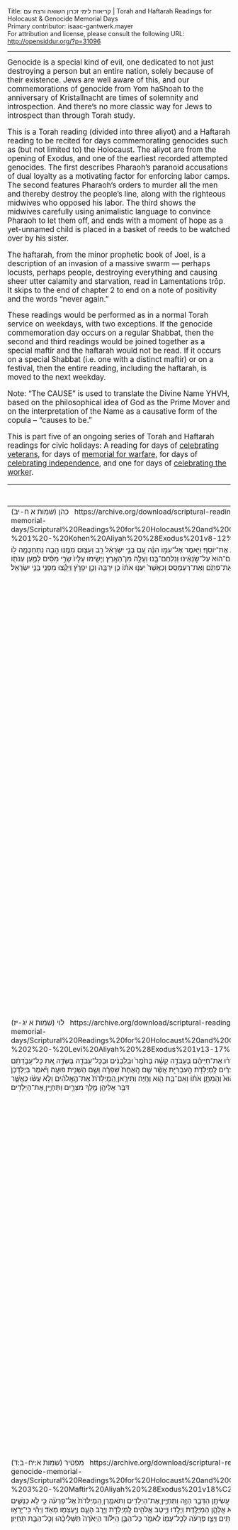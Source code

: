 <html>
<head></head>
<body>
Title: קריאות לימי זכרון השואה ורצח עם | Torah and Haftarah Readings for Holocaust & Genocide Memorial Days<br />
Primary contributor: isaac-gantwerk.mayer<br />
For attribution and license, please consult the following URL: <a href="http://opensiddur.org/?p=31096">http://opensiddur.org/?p=31096</a>
<p />
<hr />

<div class="english" style="font-size: 1.2em;">
Genocide is a special kind of evil, one dedicated to not just destroying a person but an entire nation, solely because of their existence. Jews are well aware of this, and our commemorations of genocide from Yom haShoah to the anniversary of Kristallnacht are times of solemnity and introspection. And there’s no more classic way for Jews to introspect than through Torah study. 

This is a Torah reading (divided into three aliyot) and a Haftarah reading to be recited for days commemorating genocides such as (but not limited to) the Holocaust. The aliyot are from the opening of Exodus, and one of the earliest recorded attempted genocides. The first describes Pharaoh’s paranoid accusations of dual loyalty as a motivating factor for enforcing labor camps. The second features Pharaoh’s orders to murder all the men and thereby destroy the people’s line, along with the righteous midwives who opposed his labor. The third shows the midwives carefully using animalistic language to convince Pharaoh to let them off, and ends with a moment of hope as a yet-unnamed child is placed in a basket of reeds to be watched over by his sister. 

The haftarah, from the minor prophetic book of Joel, is a description of an invasion of a massive swarm — perhaps locusts, perhaps people, destroying everything and causing sheer utter calamity and starvation, read in Lamentations trōp. It skips to the end of chapter 2 to end on a note of positivity and the words “never again.” 

These readings would be performed as in a normal Torah service on weekdays, with two exceptions. If the genocide commemoration day occurs on a regular Shabbat, then the second and third readings would be joined together as a special maftir and the haftarah would not be read. If it occurs on a special Shabbat (i.e. one with a distinct maftir) or on a festival, then the entire reading, including the haftarah, is moved to the next weekday. 

Note: “The CAUSE” is used to translate the Divine Name YHVH, based on the philosophical idea of God as the Prime Mover and on the interpretation of the Name as a causative form of the copula – “causes to be.” 

This is part five of an ongoing series of Torah and Haftarah readings for civic holidays: A reading for days of <a href="https://opensiddur.org/readings-and-sourcetexts/festival-and-fast-day-readings/secular/veterans-day-readings/torah-and-haftarah-readings-for-military-veterans-and-memorial-days-by-isaac-mayer/">celebrating veterans</a>, for days of <a href="https://opensiddur.org/readings-and-sourcetexts/festival-and-fast-day-readings/secular/memorial-day-readings/torah-and-haftarah-readings-for-memorial-day-compiled-by-isaac-gantwerk-mayer/">memorial for warfare</a>, for days of <a href="https://opensiddur.org/readings-and-sourcetexts/festival-and-fast-day-readings/secular/independence-day-us-readings/torah-and-haftarah-readings-for-the-fourth-of-july-independence-day/">celebrating independence</a>, and one for days of <a href="https://opensiddur.org/readings-and-sourcetexts/festival-and-fast-day-readings/secular/labor-day-readings/torah-and-haftarah-readings-for-days-recognizing-organized-labor-and-labor-rights-by-isaac-mayer/">celebrating the worker</a>.
</div>

<table style="margin-left: auto;margin-right: auto;" class="draggable">
<thead><tr><th id="x" style="text-align: right;">Source (Hebrew)</th><th style="text-align: left;">Translation (English)</th></tr></thead>
<tbody>
<tr><td style="vertical-align:top;">
<div class="liturgy"><span lang="he">
כהן (שמות א ח-יב)
&nbsp;
https://archive.org/download/scriptural-readings-for-holocaust-and-genocide-memorial-days/Scriptural%20Readings%20for%20Holocaust%20and%20Genocide%20Memorial%20Days%20-%201%20-%20Kohen%20Aliyah%20%28Exodus%201v8-12%29.mp3
</span></div></td>
 
<td style="vertical-align:top;">
<div class="english">
Kohen: Exodus 1:8-12
</div></td></tr>


<tr><td style="vertical-align:top;">
<div class="liturgy"><span lang="he">
וַיָּ֥קׇם מֶֽלֶךְ־חָדָ֖שׁ עַל־מִצְרָ֑יִם אֲשֶׁ֥ר לֹֽא־יָדַ֖ע אֶת־יוֹסֵֽף׃ וַיֹּ֖אמֶר אֶל־עַמּ֑וֹ הִנֵּ֗ה עַ֚ם בְּנֵ֣י יִשְׂרָאֵ֔ל רַ֥ב וְעָצ֖וּם מִמֶּֽנּוּ׃ הָ֥בָה נִֽתְחַכְּמָ֖ה ל֑וֹ פֶּן־יִרְבֶּ֗ה וְהָיָ֞ה כִּֽי־תִקְרֶ֤אנָה מִלְחָמָה֙ וְנוֹסַ֤ף גַּם־הוּא֙ עַל־שֹׂ֣נְאֵ֔ינוּ וְנִלְחַם־בָּ֖נוּ וְעָלָ֥ה מִן־הָאָֽרֶץ׃ וַיָּשִׂ֤ימוּ עָלָיו֙ שָׂרֵ֣י מִסִּ֔ים לְמַ֥עַן עַנֹּת֖וֹ בְּסִבְלֹתָ֑ם וַיִּ֜בֶן עָרֵ֤י מִסְכְּנוֹת֙ לְפַרְעֹ֔ה אֶת־פִּתֹ֖ם וְאֶת־רַעַמְסֵֽס׃ וְכַאֲשֶׁר֙ יְעַנּ֣וּ אֹת֔וֹ כֵּ֥ן יִרְבֶּ֖ה וְכֵ֣ן יִפְרֹ֑ץ וַיָּקֻ֕צוּ מִפְּנֵ֖י בְּנֵ֥י יִשְׂרָאֵֽל׃
</span></div></td>
 
<td style="vertical-align:top;">
<div class="english">
And a new king arose over Egypt who had not known Joseph. And he said to his people, “Look, the people of the children of Israel are too numerous and strong for us. Come, let’s be cunning about them, lest they multiply, and if war is called it would join with our rivals as a fifth column and leave the land.” And they placed over them gang overseers in order to oppress them with their labors, and they build fortress cities for Pharaoh, Pithom and Ra’amses. And when they were oppressing them, yet they grew and yet they spread, and the [Egyptians] loathed the children of Israel.
</div></td></tr>


<tr><td style="vertical-align:top;">
<div class="liturgy"><span lang="he">
לוי (שמות א יג-יז)
&nbsp;
https://archive.org/download/scriptural-readings-for-holocaust-and-genocide-memorial-days/Scriptural%20Readings%20for%20Holocaust%20and%20Genocide%20Memorial%20Days%20-%202%20-%20Levi%20Aliyah%20%28Exodus%201v13-17%29.mp3
</span></div></td>
 
<td style="vertical-align:top;">
<div class="english">
Levi: Exodus 1:13-17
</div></td></tr>


<tr><td style="vertical-align:top;">
<div class="liturgy"><span lang="he">
וַיַּעֲבִ֧דוּ מִצְרַ֛יִם אֶת־בְּנֵ֥י יִשְׂרָאֵ֖ל בְּפָֽרֶךְ׃ וַיְמָרְר֨וּ אֶת־חַיֵּיהֶ֜ם בַּעֲבֹדָ֣ה קָשָׁ֗ה בְּחֹ֙מֶר֙ וּבִלְבֵנִ֔ים וּבְכׇל־עֲבֹדָ֖ה בַּשָּׂדֶ֑ה אֵ֚ת כׇּל־עֲבֹ֣דָתָ֔ם אֲשֶׁר־עָבְד֥וּ בָהֶ֖ם בְּפָֽרֶךְ׃ וַיֹּ֙אמֶר֙ מֶ֣לֶךְ מִצְרַ֔יִם לַֽמְיַלְּדֹ֖ת הָֽעִבְרִיֹּ֑ת אֲשֶׁ֨ר שֵׁ֤ם הָֽאַחַת֙ שִׁפְרָ֔ה וְשֵׁ֥ם הַשֵּׁנִ֖ית פּוּעָֽה׃ וַיֹּ֗אמֶר בְּיַלֶּדְכֶן֙ אֶת־הָֽעִבְרִיּ֔וֹת וּרְאִיתֶ֖ן עַל־הָאׇבְנָ֑יִם אִם־בֵּ֥ן הוּא֙ וַהֲמִתֶּ֣ן אֹת֔וֹ וְאִם־בַּ֥ת הִ֖וא וָחָֽיָה׃ וַתִּירֶ֤אןָ הַֽמְיַלְּדֹת֙ אֶת־הָ֣אֱלֹהִ֔ים וְלֹ֣א עָשׂ֔וּ כַּאֲשֶׁ֛ר דִּבֶּ֥ר אֲלֵיהֶ֖ן מֶ֣לֶךְ מִצְרָ֑יִם וַתְּחַיֶּ֖יןָ אֶת־הַיְלָדִֽים׃
</span></div></td>
 
<td style="vertical-align:top;">
<div class="english">
And Egypt, they worked the children of Israel harshly. And they embittered their lives with hard labor, with mortar and bricks and all fieldwork, all the labor that they did for them was harsh. And the king of Egypt said to the Hebrew midwives — of whom one was named Shifra and the other was named Pu’a. And he said, “When you are birthing the Hebrews, look at the pair of stones; if it is a boy kill him, and if it is a girl she may live.” And the midwives feared God and did not do as the king of Egypt told them, and let the boys live.
</div></td></tr>


<tr><td style="vertical-align:top;">
<div class="liturgy"><span lang="he">
מפטיר (שמות א:יח-ב:ד)
&nbsp;
https://archive.org/download/scriptural-readings-for-holocaust-and-genocide-memorial-days/Scriptural%20Readings%20for%20Holocaust%20and%20Genocide%20Memorial%20Days%20-%203%20-%20Maftir%20Aliyah%20%28Exodus%201v18%C2%B72%204%29.mp3
</span></div></td>
 
<td style="vertical-align:top;">
<div class="english">
Maftir: Exodus 1:18-2:4
</div></td></tr>


<tr><td style="vertical-align:top;">
<div class="liturgy"><span lang="he">
וַיִּקְרָ֤א מֶֽלֶךְ־מִצְרַ֙יִם֙ לַֽמְיַלְּדֹ֔ת וַיֹּ֣אמֶר לָהֶ֔ן מַדּ֥וּעַ עֲשִׂיתֶ֖ן הַדָּבָ֣ר הַזֶּ֑ה וַתְּחַיֶּ֖יןָ אֶת־הַיְלָדִֽים׃ וַתֹּאמַ֤רְןָ הַֽמְיַלְּדֹת֙ אֶל־פַּרְעֹ֔ה כִּ֣י לֹ֧א כַנָּשִׁ֛ים הַמִּצְרִיֹּ֖ת הָֽעִבְרִיֹּ֑ת כִּֽי־חָי֣וֹת הֵ֔נָּה בְּטֶ֨רֶם תָּב֧וֹא אֲלֵהֶ֛ן הַמְיַלֶּ֖דֶת וְיָלָֽדוּ׃ וַיֵּ֥יטֶב אֱלֹהִ֖ים לַֽמְיַלְּדֹ֑ת וַיִּ֧רֶב הָעָ֛ם וַיַּֽעַצְמ֖וּ מְאֹֽד׃ וַיְהִ֕י כִּֽי־יָרְא֥וּ הַֽמְיַלְּדֹ֖ת אֶת־הָאֱלֹהִ֑ים וַיַּ֥עַשׂ לָהֶ֖ם בָּתִּֽים׃ וַיְצַ֣ו פַּרְעֹ֔ה לְכׇל־עַמּ֖וֹ לֵאמֹ֑ר כׇּל־הַבֵּ֣ן הַיִּלּ֗וֹד הַיְאֹ֙רָה֙ תַּשְׁלִיכֻ֔הוּ וְכׇל־הַבַּ֖ת תְּחַיּֽוּן׃    
</span></div></td>
 
<td style="vertical-align:top;">
<div class="english">
And the king of Egypt called to the midwives and said to them, “Why have you done this thing and let the boys live?” And the midwives said to Pharaoh, “For not like Egyptian women are the Hebrews, for they are beastly — by the time the midwife gets to them they have been born.” And God was good to the midwives and the people increased and grew stronger. And since the midwives feared God, God made houses for them. And Pharaoh commanded all his people and said, “Every son born, into the Nile throw him, and let only the daughters live.”
</div></td></tr>


<tr><td style="vertical-align:top;">
<div class="liturgy"><span lang="he">
וַיֵּ֥לֶךְ אִ֖ישׁ מִבֵּ֣ית לֵוִ֑י וַיִּקַּ֖ח אֶת־בַּת־לֵוִֽי׃ וַתַּ֥הַר הָאִשָּׁ֖ה וַתֵּ֣לֶד בֵּ֑ן וַתֵּ֤רֶא אֹתוֹ֙ כִּי־ט֣וֹב ה֔וּא וַֽתִּצְפְּנֵ֖הוּ שְׁלֹשָׁ֥ה יְרָחִֽים׃ וְלֹא־יָכְלָ֣ה עוֹד֮ הַצְּפִינוֹ֒ וַתִּֽקַּֽח־לוֹ֙ תֵּ֣בַת גֹּ֔מֶא וַתַּחְמְרָ֥ה בַחֵמָ֖ר וּבַזָּ֑פֶת וַתָּ֤שֶׂם בָּהּ֙ אֶת־הַיֶּ֔לֶד וַתָּ֥שֶׂם בַּסּ֖וּף עַל־שְׂפַ֥ת הַיְאֹֽר׃ וַתֵּתַצַּ֥ב אֲחֹת֖וֹ מֵרָחֹ֑ק לְדֵעָ֕ה מַה־יֵּעָשֶׂ֖ה לֽוֹ׃
</span></div></td>
 
<td style="vertical-align:top;">
<div class="english">
And a man from the house of Levi went and married a daughter of Levi. And the woman conceived and gave birth to a son, and she saw that he was good, and hid him three months. And she could not hide him any longer, and she took for him a basket of papyrus and pitched it with pitch and asphalt, and placed the boy in it, and placed it in the reeds at the bank of the Nile. And his sister stationed herself from afar to see what would become of him.
</div></td></tr>


<tr><td style="vertical-align:top;">
<div class="liturgy"><span lang="he">
הפטרה (יואל א:א-כ, יואל ב:כה-כז)
<span class="instruction" style="color: #0099ff;">מילים בכחול נקראו בניגון איכה</span>
&nbsp;
https://archive.org/download/scriptural-readings-for-holocaust-and-genocide-memorial-days/Scriptural%20Readings%20for%20Holocaust%20and%20Genocide%20Memorial%20Days%20-%204%20-%20Haftarah%20%28Joel%201v1-20%2C%202v25-27%29.mp3
</span></div></td>
 
<td style="vertical-align:top;">
<div class="english">
Haftarah: Joel 1:1-20 & 2:25-27 
<span class="instruction" style="color: #0099ff;">words in blue are read in Lamentations melody</span>
</div></td></tr>


<tr><td style="vertical-align:top;">
<div class="liturgy"><span lang="he">
דְּבַר־יְהֹוָה֙ אֲשֶׁ֣ר הָיָ֔ה אֶל־יוֹאֵ֖ל בֶּן־פְּתוּאֵֽל׃ <span style="color: #0099ff;">שִׁמְעוּ־זֹאת֙ הַזְּקֵנִ֔ים וְהַֽאֲזִ֔ינוּ כֹּ֖ל יוֹשְׁבֵ֣י הָאָ֑רֶץ הֶהָ֤יְתָה זֹּאת֙ בִּֽימֵיכֶ֔ם וְאִ֖ם בִּימֵ֥י אֲבֹתֵיכֶֽם׃ עָלֶ֖יהָ לִבְנֵיכֶ֣ם סַפֵּ֑רוּ וּבְנֵיכֶם֙ לִבְנֵיהֶ֔ם וּבְנֵיהֶ֖ם לְד֥וֹר אַחֵֽר׃ יֶ֤תֶר הַגָּזָם֙ אָכַ֣ל הָאַרְבֶּ֔ה וְיֶ֥תֶר הָאַרְבֶּ֖ה אָכַ֣ל הַיָּ֑לֶק וְיֶ֣תֶר הַיֶּ֔לֶק אָכַ֖ל הֶחָסִֽיל׃ הָקִ֤יצוּ שִׁכּוֹרִים֙ וּבְכ֔וּ וְהֵילִ֖לוּ כׇּל־שֹׁ֣תֵי יָ֑יִן עַל־עָסִ֕יס כִּ֥י נִכְרַ֖ת מִפִּיכֶֽם׃ כִּי־גוֹי֙ עָלָ֣ה עַל־אַרְצִ֔י עָצ֖וּם וְאֵ֣ין מִסְפָּ֑ר שִׁנָּיו֙ שִׁנֵּ֣י אַרְיֵ֔ה וּֽמְתַלְּע֥וֹת לָבִ֖יא לֽוֹ׃ שָׂ֤ם גַּפְנִי֙ לְשַׁמָּ֔ה וּתְאֵנָתִ֖י לִקְצָפָ֑ה חָשֹׂ֤ף חֲשָׂפָהּ֙ וְהִשְׁלִ֔יךְ הִלְבִּ֖ינוּ שָׂרִיגֶֽיהָ׃ אֱלִ֕י כִּבְתוּלָ֥ה חֲגֻרַת־שַׂ֖ק עַל־בַּ֥עַל נְעוּרֶֽיהָ׃ הׇכְרַ֥ת מִנְחָ֛ה וָנֶ֖סֶךְ מִבֵּ֣ית יְהֹוָ֑ה אָֽבְלוּ֙ הַכֹּ֣הֲנִ֔ים מְשָׁרְתֵ֖י יְהֹוָֽה׃ שֻׁדַּ֣ד שָׂדֶ֔ה אָבְלָ֖ה אֲדָמָ֑ה כִּ֚י שֻׁדַּ֣ד דָּגָ֔ן הוֹבִ֥ישׁ תִּיר֖וֹשׁ אֻמְלַ֥ל יִצְהָֽר׃ הֹבִ֣ישׁוּ אִכָּרִ֗ים הֵילִ֙ילוּ֙ כֹּֽרְמִ֔ים עַל־חִטָּ֖ה וְעַל־שְׂעֹרָ֑ה כִּ֥י אָבַ֖ד קְצִ֥יר שָׂדֶֽה׃ הַגֶּ֣פֶן הוֹבִ֔ישָׁה וְהַתְּאֵנָ֖ה אֻמְלָ֑לָה רִמּ֞וֹן גַּם־תָּמָ֣ר וְתַפּ֗וּחַ כׇּל־עֲצֵ֤י הַשָּׂדֶה֙ יָבֵ֔שׁוּ כִּי־הֹבִ֥ישׁ שָׂשׂ֖וֹן מִן־בְּנֵ֥י אָדָֽם׃</span>
</span></div></td>
 
<td style="vertical-align:top;">
<div class="english">
The word of the CAUSE that was of Joel son of Pethuel. <span style="color: #0099ff;">Hear this, elders, give ear, all residents of the earth, has something like this occurred in your days or the days of your ancestors? Upon your children tell it, and your children to their children, and their children to the next generation. What the cutter left, the locust has consumed; what the locust left, the larva has consumed, what the larva has left, the hopper has consumed. Wake up, drunkards, and weep, wail, all wine drinkers, for the juice cut off from your face! For a nation has arisen upon My land, vast and countless, its teeth the teeth of lions, its fangs those of the king of beasts. My vines it has made waste, My fig-trees to splinter, stripping, stripping and discarding, their tendrils made white. Lament like a maiden sackcloth-girt for the husband of her youth! Offering and libation have been cut off from the house of the CAUSE, mourn, priests, attendants to the CAUSE! Ravaged is the field, lost is the ground, for ravaged is the grain, withered is the wine, feeble is the oil! Farmworkers wither, vinedressers wail over wheat and barley, for lost is the crop of the field. The vine withers, the fig-tree is feeble, pomegranate, date, and apple and all the fruits of the field wither, for gladness has withered from mortals.</span> 
</div></td></tr>


<tr><td style="vertical-align:top;">
<div class="liturgy"><span lang="he">
<span style="color: #0099ff;">חִגְר֨וּ וְסִפְד֜וּ הַכֹּהֲנִ֗ים הֵילִ֙ילוּ֙ מְשָׁרְתֵ֣י מִזְבֵּ֔חַ בֹּ֚אוּ לִ֣ינוּ בַשַּׂקִּ֔ים מְשָׁרְתֵ֖י אֱלֹהָ֑י כִּ֥י נִמְנַ֛ע מִבֵּ֥ית אֱלֹהֵיכֶ֖ם מִנְחָ֥ה וָנָֽסֶךְ׃ קַדְּשׁוּ־צוֹם֙ קִרְא֣וּ עֲצָרָ֔ה אִסְפ֣וּ זְקֵנִ֗ים כֹּ֚ל יֹשְׁבֵ֣י הָאָ֔רֶץ בֵּ֖ית יְהֹוָ֣ה אֱלֹהֵיכֶ֑ם וְזַעֲק֖וּ אֶל־יְהֹוָֽה׃ אֲהָ֖הּ לַיּ֑וֹם כִּ֤י קָרוֹב֙ י֣וֹם יְהֹוָ֔ה וּכְשֹׁ֖ד מִשַּׁדַּ֥י יָבֽוֹא׃ הֲל֛וֹא נֶ֥גֶד עֵינֵ֖ינוּ אֹ֣כֶל נִכְרָ֑ת מִבֵּ֥ית אֱלֹהֵ֖ינוּ שִׂמְחָ֥ה וָגִֽיל׃ עָבְשׁ֣וּ פְרֻד֗וֹת תַּ֚חַת מֶגְרְפֹ֣תֵיהֶ֔ם נָשַׁ֙מּוּ֙ אֹֽצָר֔וֹת נֶהֶרְס֖וּ מַמְּגֻר֑וֹת כִּ֥י הֹבִ֖ישׁ דָּגָֽן׃ מַה־נֶּאֶנְחָ֣ה בְהֵמָ֗ה נָבֹ֙כוּ֙ עֶדְרֵ֣י בָקָ֔ר כִּ֛י אֵ֥ין מִרְעֶ֖ה לָהֶ֑ם גַּם־עֶדְרֵ֥י הַצֹּ֖אן נֶאְשָֽׁמוּ׃ אֵלֶ֥יךָ יְהֹוָ֖ה אֶקְרָ֑א כִּ֣י אֵ֗שׁ אָֽכְלָה֙ נְא֣וֹת מִדְבָּ֔ר וְלֶ֣הָבָ֔ה לִהֲטָ֖ה כׇּל־עֲצֵ֥י הַשָּׂדֶֽה׃ גַּם־בַּהֲמ֥וֹת שָׂדֶ֖ה תַּעֲר֣וֹג אֵלֶ֑יךָ כִּ֤י יָֽבְשׁוּ֙ אֲפִ֣יקֵי מָ֔יִם וְאֵ֕שׁ אָכְלָ֖ה נְא֥וֹת הַמִּדְבָּֽר׃</span>
</span></div></td>
 
<td style="vertical-align:top;">
<div class="english">
<span style="color: #0099ff;">Gird yourselves and mourn, priests, wail, attendants to the altar, come, abide in sackcloth, attendants of my God, for offering and libation have been held back from the house of my God. Sanctify a fast, call an assembly, gather the elders, all residents of the earth, the house of the CAUSE your God, and shout to the CAUSE! Alas for the day, for the day of the CAUSE is near, like robbery from the Enough One it will come. Isn’t it before our eyes — food cut off, joy and celebration from the house of our God? The seeds have wasted under their hoes, the granaries are empty, the storehouses are in ruins, for the new grain has withered. How the animals moan — the herds of cattle are bewildered, for there is no pasture for them, and the flocks of sheep are desolate.  To You, CAUSE, I call, for fire has consumed the desert pastures, and flame burned all the trees of the field. Even the animals of the field call out to You, for the water springs are dried up, and fire has consumed the desert pastures.</span>
</div></td></tr>


<tr><td style="vertical-align:top;">
<div class="liturgy"><span lang="he">
וְשִׁלַּמְתִּ֤י לָכֶם֙ אֶת־הַשָּׁנִ֔ים אֲשֶׁר֙ אָכַ֣ל הָאַרְבֶּ֔ה הַיֶּ֖לֶק וְהֶחָסִ֣יל וְהַגָּזָ֑ם חֵילִי֙ הַגָּד֔וֹל אֲשֶׁ֥ר שִׁלַּ֖חְתִּי בָּכֶֽם׃ וַאֲכַלְתֶּ֤ם אָכוֹל֙ וְשָׂב֔וֹעַ וְהִלַּלְתֶּ֗ם אֶת־שֵׁ֤ם יְהֹוָה֙ אֱלֹ֣הֵיכֶ֔ם אֲשֶׁר־עָשָׂ֥ה עִמָּכֶ֖ם לְהַפְלִ֑יא וְלֹא־יֵבֹ֥שׁוּ עַמִּ֖י לְעוֹלָֽם׃ וִידַעְתֶּ֗ם כִּ֣י בְקֶ֤רֶב יִשְׂרָאֵל֙ אָ֔נִי וַאֲנִ֛י יְהֹוָ֥ה אֱלֹהֵיכֶ֖ם וְאֵ֣ין ע֑וֹד וְלֹֽא־יֵבֹ֥שׁוּ עַמִּ֖י לְעוֹלָֽם׃
</span></div></td>
 
<td style="vertical-align:top;">
<div class="english">
Yet I will repay you for the years that the locust, the larva, the hopper, and the cutter consumed, the massive army that I sent before you. And you will eat food and be sated and praise the name of the CAUSE your God, who has done wonders for you, and my people will be no more ashamed. And they will know that I am in the midst of Israel, and I am the CAUSE your God and there is no other, and my people will never be ashamed again.
</div></td></tr>
</tbody></table>

<hr />

&nbsp;
</body>
</html>